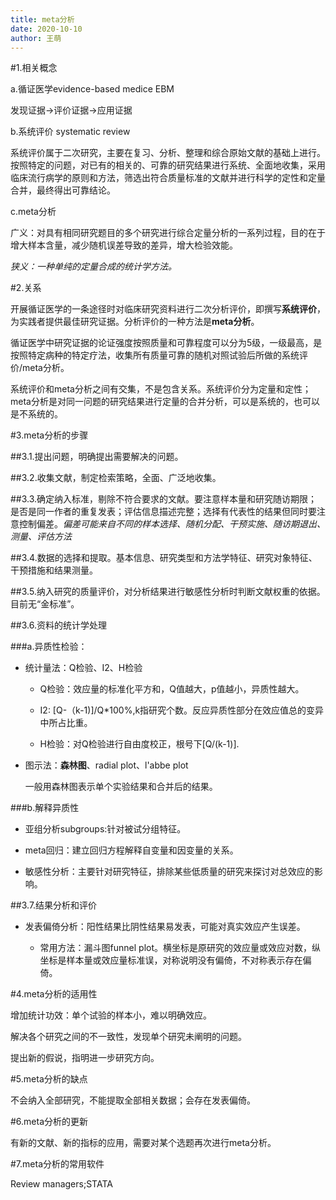 ```yaml
---
title: meta分析
date: 2020-10-10
author: 王萌
---
```


#1.相关概念

a.循证医学evidence-based medice EBM

发现证据->评价证据->应用证据

b.系统评价 systematic review

系统评价属于二次研究，主要在复习、分析、整理和综合原始文献的基础上进行。按照特定的问题，对已有的相关的、可靠的研究结果进行系统、全面地收集，采用临床流行病学的原则和方法，筛选出符合质量标准的文献并进行科学的定性和定量合并，最终得出可靠结论。

c.meta分析

广义：对具有相同研究题目的多个研究进行综合定量分析的一系列过程，目的在于增大样本含量，减少随机误差导致的差异，增大检验效能。

*狭义：一种单纯的定量合成的统计学方法。*

#2.关系

开展循证医学的一条途径时对临床研究资料进行二次分析评价，即撰写**系统评价**，为实践者提供最佳研究证据。分析评价的一种方法是**meta分析**。

循证医学中研究证据的论证强度按照质量和可靠程度可以分为5级，一级最高，是按照特定病种的特定疗法，收集所有质量可靠的随机对照试验后所做的系统评价/meta分析。

系统评价和meta分析之间有交集，不是包含关系。系统评价分为定量和定性；meta分析是对同一问题的研究结果进行定量的合并分析，可以是系统的，也可以是不系统的。

#3.meta分析的步骤

##3.1.提出问题，明确提出需要解决的问题。

##3.2.收集文献，制定检索策略，全面、广泛地收集。

##3.3.确定纳入标准，剔除不符合要求的文献。要注意样本量和研究随访期限；是否是同一作者的重复发表；评估信息描述完整；选择有代表性的结果但同时要注意控制偏差。*偏差可能来自不同的样本选择、随机分配、干预实施、随访期退出、测量、评估方法*

##3.4.数据的选择和提取。基本信息、研究类型和方法学特征、研究对象特征、干预措施和结果测量。

##3.5.纳入研究的质量评价，对分析结果进行敏感性分析时判断文献权重的依据。目前无“金标准”。

##3.6.资料的统计学处理

###a.异质性检验：

+ 统计量法：Q检验、I2、H检验

  * Q检验：效应量的标准化平方和，Q值越大，p值越小，异质性越大。

  * I2: [Q-（k-1)]/Q*100%,k指研究个数。反应异质性部分在效应值总的变异中所占比重。

  * H检验：对Q检验进行自由度校正，根号下[Q/(k-1)].

+ 图示法：**森林图**、radial plot、l'abbe plot

  一般用森林图表示单个实验结果和合并后的结果。

###b.解释异质性

+ 亚组分析subgroups:针对被试分组特征。

+ meta回归：建立回归方程解释自变量和因变量的关系。

+ 敏感性分析：主要针对研究特征，排除某些低质量的研究来探讨对总效应的影响。


##3.7.结果分析和评价

+ 发表偏倚分析：阳性结果比阴性结果易发表，可能对真实效应产生误差。
 
  * 常用方法：漏斗图funnel plot。横坐标是原研究的效应量或效应对数，纵坐标是样本量或效应量标准误，对称说明没有偏倚，不对称表示存在偏倚。


#4.meta分析的适用性

增加统计功效：单个试验的样本小，难以明确效应。

解决各个研究之间的不一致性，发现单个研究未阐明的问题。

提出新的假说，指明进一步研究方向。

#5.meta分析的缺点

不会纳入全部研究，不能提取全部相关数据；会存在发表偏倚。

#6.meta分析的更新

有新的文献、新的指标的应用，需要对某个选题再次进行meta分析。

#7.meta分析的常用软件

Review managers;STATA
